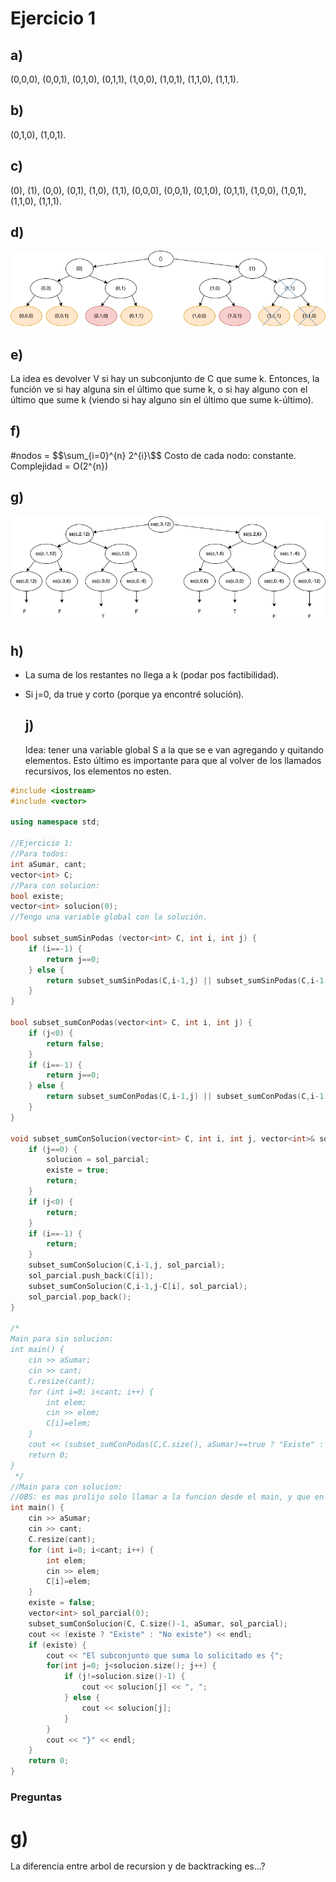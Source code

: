 # Ejercicio 1 
## a) 
(0,0,0), (0,0,1), (0,1,0), (0,1,1), (1,0,0), (1,0,1), (1,1,0), (1,1,1). 

## b) 
(0,1,0), (1,0,1). 

## c) 
(0), (1), (0,0), (0,1), (1,0), (1,1), (0,0,0), (0,0,1), (0,1,0), (0,1,1), (1,0,0), (1,0,1), (1,1,0), (1,1,1). 

## d) 
![imagen1](/Practica%201/images/backtracking_d.png) 

## e) 
La idea es devolver V si hay un subconjunto de C que sume k. Entonces, la función ve si hay alguna sin el último que sume k, o si hay alguno con el último que sume k (viendo si hay alguno sin el último que sume k-último). 

## f) 
#nodos = $$\sum_{i=0}^{n} 2^{i}\$$
Costo de cada nodo: constante.  
Complejidad = O(2^{n})

## g) 
![imagen2](/Practica%201/images/backtracking_1g.png) 

## h) 
* La suma de los restantes no llega a k (podar pos factibilidad). 
* Si j=0, da true y corto (porque ya encontré solución).

  ## j)
  Idea: tener una variable global S a la que se e van agregando y quitando elementos. Esto último es importante para que al volver de los llamados recursivos, los elementos no esten.
```cpp
#include <iostream>
#include <vector>

using namespace std;

//Ejercicio 1:
//Para todos:
int aSumar, cant;
vector<int> C;
//Para con solucion:
bool existe;
vector<int> solucion(0);
//Tengo una variable global con la solución.

bool subset_sumSinPodas (vector<int> C, int i, int j) {
    if (i==-1) {
        return j==0;
    } else {
        return subset_sumSinPodas(C,i-1,j) || subset_sumSinPodas(C,i-1,j-C[i-1]);
    }
}

bool subset_sumConPodas(vector<int> C, int i, int j) {
    if (j<0) {
        return false;
    }
    if (i==-1) {
        return j==0;
    } else {
        return subset_sumConPodas(C,i-1,j) || subset_sumConPodas(C,i-1,j-C[i-1]);
    }
}

void subset_sumConSolucion(vector<int> C, int i, int j, vector<int>& sol_parcial) {
    if (j==0) {
        solucion = sol_parcial;
        existe = true;
        return;
    }
    if (j<0) {
        return;
    }
    if (i==-1) {
        return;
    }
    subset_sumConSolucion(C,i-1,j, sol_parcial);
    sol_parcial.push_back(C[i]);
    subset_sumConSolucion(C,i-1,j-C[i], sol_parcial);
    sol_parcial.pop_back();
}

/*
Main para sin solucion:
int main() {
    cin >> aSumar;
    cin >> cant;
    C.resize(cant);
    for (int i=0; i<cant; i++) {
        int elem;
        cin >> elem;
        C[i]=elem;
    }
    cout << (subset_sumConPodas(C,C.size(), aSumar)==true ? "Existe" : "No existe");
    return 0;
}
 */
//Main para con solucion:
//OBS: es mas prolijo solo llamar a la funcion desde el main, y que en esta se cree el vector sol_parcial, la variable existe, etc., y llame a la funcion que hice mas arriba. 
int main() {
    cin >> aSumar;
    cin >> cant;
    C.resize(cant);
    for (int i=0; i<cant; i++) {
        int elem;
        cin >> elem;
        C[i]=elem;
    }
    existe = false;
    vector<int> sol_parcial(0);
    subset_sumConSolucion(C, C.size()-1, aSumar, sol_parcial);
    cout << (existe ? "Existe" : "No existe") << endl;
    if (existe) {
        cout << "El subconjunto que suma lo solicitado es {";
        for(int j=0; j<solucion.size(); j++) {
            if (j!=solucion.size()-1) {
                cout << solucion[j] << ", ";
            } else {
                cout << solucion[j];
            }
        }
        cout << "}" << endl;
    }
    return 0;
}
```
### Preguntas
# g) 
La diferencia entre arbol de recursion y de backtracking es...? 
